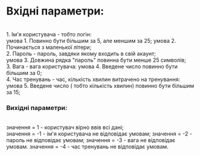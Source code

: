 # Вхідні параметри:
<br> 1. Ім'я користувача - тобто логін:</br>
умова 1. Повинно бути більшим за 5, але меншим за 25;
умова 2. Починається з маленької літери;
<br> 2. Пароль -  пароль, завдяки якому входить в свій акаунт; </br>
умова 3. Довжина рядка "пароль" повинна бути менше 25 символів;   
 3. Вага - вага користувача:
умова 4. Введене число повинно бути більшим за 0;
<br> 4. Час тренувань - час, кількість хвилин витрачено на тренування:</br> 
умова 5. Введене число ( тобто кількість хвилин) повинно бути більшим за 15;
### Вихідні параметри:
<br> значення = 1 - користувач вірно ввів всі дані;</br>
значення = -1 - ім'я користувача не відповідає умовам;
значення = -2 - пароль не відповідає умовам;
значення = -3 - вага не відповідає умовам.
значення = -4 - час тренувань не відповідає умовам.
